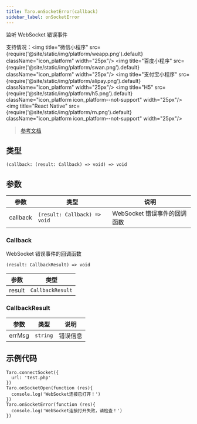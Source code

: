 ```yaml
---
title: Taro.onSocketError(callback)
sidebar_label: onSocketError
---
```


监听 WebSocket 错误事件

支持情况：<img title="微信小程序" src={require('@site/static/img/platform/weapp.png').default} className="icon_platform" width="25px"/> <img title="百度小程序" src={require('@site/static/img/platform/swan.png').default} className="icon_platform" width="25px"/> <img title="支付宝小程序" src={require('@site/static/img/platform/alipay.png').default} className="icon_platform" width="25px"/> <img title="H5" src={require('@site/static/img/platform/h5.png').default} className="icon_platform icon_platform--not-support" width="25px"/> <img title="React Native" src={require('@site/static/img/platform/rn.png').default} className="icon_platform icon_platform--not-support" width="25px"/>

> [参考文档](https://developers.weixin.qq.com/miniprogram/dev/api/network/websocket/wx.onSocketError.html)

## 类型

```tsx
(callback: (result: Callback) => void) => void
```

## 参数

| 参数 | 类型 | 说明 |
| --- | --- | --- |
| callback | `(result: Callback) => void` | WebSocket 错误事件的回调函数 |

### Callback

WebSocket 错误事件的回调函数

```tsx
(result: CallbackResult) => void
```

| 参数 | 类型 |
| --- | --- |
| result | `CallbackResult` |

### CallbackResult

| 参数 | 类型 | 说明 |
| --- | --- | --- |
| errMsg | `string` | 错误信息 |

## 示例代码

```tsx
Taro.connectSocket({
  url: 'test.php'
})
Taro.onSocketOpen(function (res){
  console.log('WebSocket连接已打开！')
})
Taro.onSocketError(function (res){
  console.log('WebSocket连接打开失败，请检查！')
})
```
